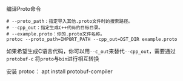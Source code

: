 编译Proto命令

```shell
# --proto_path：指定导入其他.proto文件时的搜索路径。
# --cpp_out：指定生成C++代码的目标目录。
# --example.proto：你的.proto文件名称。
protoc --proto_path=IMPORT_PATH --cpp_out=DST_DIR example.proto
```


如果希望生成C语言代码，你可以用`--c_out`来替代`--cpp_out`，需要通过 `protobuf-c` 将`proto`与`bin`进行相互转换

安装 protoc： apt install protobuf-compiler